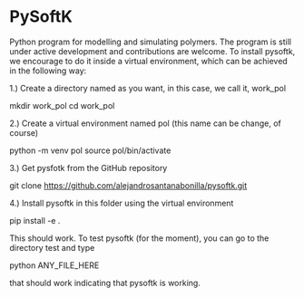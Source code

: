 # PySoftK
Python program for modelling and simulating polymers. The program is still under active development and contributions are 
welcome. To install pysoftk, we encourage to do it inside a virtual environment, which can be achieved in the following way:

1.) Create a directory named as you want, in this case, we call it, work_pol

mkdir work_pol
cd work_pol

2.) Create a virtual environment named pol (this name can be change, of course)

python -m venv pol
source pol/bin/activate

3.) Get pysfotk from the GitHub repository

git clone https://github.com/alejandrosantanabonilla/pysoftk.git


4.) Install pysoftk in this folder using the virtual environment

pip install -e .

This should work. To test pysoftk (for the moment), you can go to the directory test and type

python ANY_FILE_HERE 

that should work indicating that pysoftk is working. 
